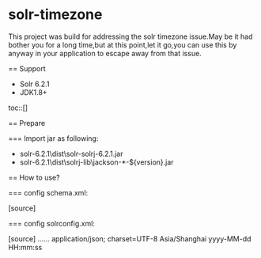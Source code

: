 # solr-timezone
This project was build for addressing the solr timezone issue.May be it had bother you for a long time,but at this point,let it go,you can use this by anyway in your application to escape away from that issue.



== Support

* Solr 6.2.1  
* JDK1.8+

toc::[]

== Prepare

=== Import jar as following:

* solr-6.2.1\dist\solr-solrj-6.2.1.jar  
* solr-6.2.1\dist\solrj-lib\jackson-*-${version}.jar  

== How to use?

=== config schema.xml:

[source]
<fieldType name="tcndate" class="test.TrieDateField" precisionStep="6" 
    positionIncrementGap="0"/>
<fields>
  <field name="id" type="string" indexed="true" stored="true" />
  <field name="product_name" type="string" indexed="true" stored="true"/>
  <field name="order_date" type="tcndate" indexed="true" stored="true"/>
  <field name="_version_" type="long" indexed="true" stored="true" />
</fields>

=== config solrconfig.xml:

[source]
</requestHandler>
......
<queryResponseWriter name="json" class="test.JSONResponseWriter">
    <str name="content-type">application/json; charset=UTF-8</str>
    <str name="tz">Asia/Shanghai</str>
    <str name="format">yyyy-MM-dd HH:mm:ss</str>
</queryResponseWriter>